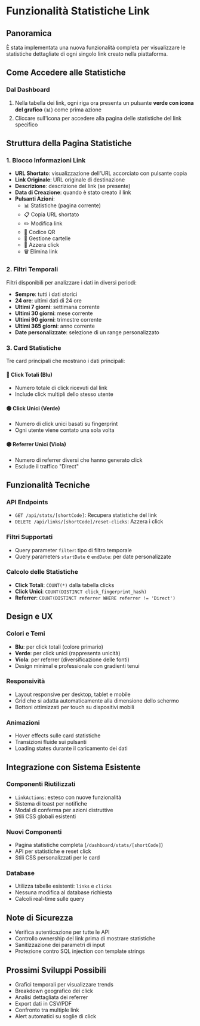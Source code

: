 # Funzionalità Statistiche Link

## Panoramica
È stata implementata una nuova funzionalità completa per visualizzare le statistiche dettagliate di ogni singolo link creato nella piattaforma.

## Come Accedere alle Statistiche

### Dal Dashboard
1. Nella tabella dei link, ogni riga ora presenta un pulsante **verde con icona del grafico** (📊) come prima azione
2. Cliccare sull'icona per accedere alla pagina delle statistiche del link specifico

## Struttura della Pagina Statistiche

### 1. Blocco Informazioni Link
- **URL Shortato**: visualizzazione dell'URL accorciato con pulsante copia
- **Link Originale**: URL originale di destinazione
- **Descrizione**: descrizione del link (se presente)
- **Data di Creazione**: quando è stato creato il link
- **Pulsanti Azioni**: 
  - 📊 Statistiche (pagina corrente)
  - 📋 Copia URL shortato
  - ✏️ Modifica link
  - 📱 Codice QR
  - 📁 Gestione cartelle
  - 🔄 Azzera click
  - 🗑️ Elimina link

### 2. Filtri Temporali
Filtri disponibili per analizzare i dati in diversi periodi:
- **Sempre**: tutti i dati storici
- **24 ore**: ultimi dati di 24 ore
- **Ultimi 7 giorni**: settimana corrente
- **Ultimi 30 giorni**: mese corrente
- **Ultimi 90 giorni**: trimestre corrente
- **Ultimi 365 giorni**: anno corrente
- **Date personalizzate**: selezione di un range personalizzato

### 3. Card Statistiche
Tre card principali che mostrano i dati principali:

#### 🔵 Click Totali (Blu)
- Numero totale di click ricevuti dal link
- Include click multipli dello stesso utente

#### 🟢 Click Unici (Verde)
- Numero di click unici basati su fingerprint
- Ogni utente viene contato una sola volta

#### 🟣 Referrer Unici (Viola)
- Numero di referrer diversi che hanno generato click
- Esclude il traffico "Direct"

## Funzionalità Tecniche

### API Endpoints
- `GET /api/stats/[shortCode]`: Recupera statistiche del link
- `DELETE /api/links/[shortCode]/reset-clicks`: Azzera i click

### Filtri Supportati
- Query parameter `filter`: tipo di filtro temporale
- Query parameters `startDate` e `endDate`: per date personalizzate

### Calcolo delle Statistiche
- **Click Totali**: `COUNT(*)` dalla tabella clicks
- **Click Unici**: `COUNT(DISTINCT click_fingerprint_hash)` 
- **Referrer**: `COUNT(DISTINCT referrer WHERE referrer != 'Direct')`

## Design e UX

### Colori e Temi
- **Blu**: per click totali (colore primario)
- **Verde**: per click unici (rappresenta unicità)
- **Viola**: per referrer (diversificazione delle fonti)
- Design minimal e professionale con gradienti tenui

### Responsività
- Layout responsive per desktop, tablet e mobile
- Grid che si adatta automaticamente alla dimensione dello schermo
- Bottoni ottimizzati per touch su dispositivi mobili

### Animazioni
- Hover effects sulle card statistiche
- Transizioni fluide sui pulsanti
- Loading states durante il caricamento dei dati

## Integrazione con Sistema Esistente

### Componenti Riutilizzati
- `LinkActions`: esteso con nuove funzionalità
- Sistema di toast per notifiche
- Modal di conferma per azioni distruttive
- Stili CSS globali esistenti

### Nuovi Componenti
- Pagina statistiche completa (`/dashboard/stats/[shortCode]`)
- API per statistiche e reset click
- Stili CSS personalizzati per le card

### Database
- Utilizza tabelle esistenti: `links` e `clicks`
- Nessuna modifica al database richiesta
- Calcoli real-time sulle query

## Note di Sicurezza
- Verifica autenticazione per tutte le API
- Controllo ownership del link prima di mostrare statistiche
- Sanitizzazione dei parametri di input
- Protezione contro SQL injection con template strings

## Prossimi Sviluppi Possibili
- Grafici temporali per visualizzare trends
- Breakdown geografico dei click
- Analisi dettagliata dei referrer
- Export dati in CSV/PDF
- Confronto tra multiple link
- Alert automatici su soglie di click
